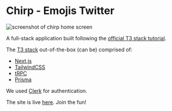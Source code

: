 # Chirp - Emojis Twitter

![screenshot of chirp home screen](https://user-images.githubusercontent.com/96500919/233950558-7c638f3e-ec6c-4163-be5b-620578c0b08a.png)

A full-stack application built following the [official T3 stack tutorial](https://youtu.be/YkOSUVzOAA4).

The [T3 stack](https://create.t3.gg/en/introduction) out-of-the-box (can be) comprised of:
- [Next.js](https://nextjs.org/)
- [TailwindCSS](https://tailwindcss.com/)
- [tRPC](https://trpc.io/)
- [Prisma](https://www.prisma.io/docs)

We used [Clerk](https://clerk.com/) for authentication.

The site is live [here](https://chirp-tutorial-brown.vercel.app/). Join the fun!


